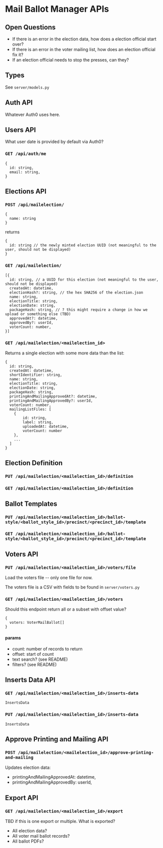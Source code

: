 # Mail Ballot Manager APIs

## Open Questions

- If there is an error in the election data, how does a election official start
  over?
- If there is an error in the voter mailing list, how does an election official
  fix it?
- If an election official needs to stop the presses, can they?

## Types

See `server/models.py`

## Auth API

Whatever Auth0 uses here.

## Users API

What user date is provided by default via Auth0?

### `GET /api/auth/me`

```
{
  id: string,
  email: string,
}
```

## Elections API

### `POST /api/mailelection/`

```
{
  name: string
}
```

returns

```
{
  id: string // the newly minted election UUID (not meaningful to the user, should not be displayed)
}
```

### `GET /api/mailelection/`

```
[{
  id: string, // a UUID for this election (not meaningful to the user, should not be displayed)
  createdAt: datetime,
  electionHash?: string, // the hex SHA256 of the election.json
  name: string,
  electionTitle: string,
  electionDate: string,
  packageHash: string, // ? this might require a change in how we upload or something else (TBD)
  approvedAt?: datetime,
  approvedBy?: userId,
  voterCount: number,
}]
```

### `GET /api/mailelection/<mailelection_id>`

Returns a single election with some more data than the list:

```
{
  id: string,
  createdAt: datetime,
  shortIdentifier: string,
  name: string,
  electionTitle: string,
  electionDate: string,
  packageHash: string,
  printingAndMailingApprovedAt?: datetime,
  printingAndMailingApprovedBy?: userId,
  voterCount: number,
  mailingListFiles: [
	{
		id: string,
		label: string,
		uploadedAt: datetime,
		voterCount: number
	},
	...
  ]
}
```

## Election Definition

### `PUT /api/mailelection/<mailelection_id>/definition`

### `GET /api/mailelection/<mailelection_id>/definition`

## Ballot Templates

### `PUT /api/mailelection/<mailelection_id>/ballot-style/<ballot_style_id>/precinct/<precinct_id>/template`

### `GET /api/mailelection/<mailelection_id>/ballot-style/<ballot_style_id>/precinct/<precinct_id>/template`

## Voters API

### `PUT /api/mailelection/<mailelection_id>/voters/file`

Load the voters file -- only one file for now.

The voters file is a CSV with fields to be found in `server/voters.py`

### `GET /api/mailelection/<mailelection_id>/voters`

Should this endpoint return all or a subset with offset value?

```
{
  voters: VoterMailBallot[]
}
```

#### params

- count: number of records to return
- offset: start of count
- text search? (see README)
- filters? (see README)

## Inserts Data API

### `GET /api/mailelection/<mailelection_id>/inserts-data`

```
InsertsData
```

### `PUT /api/mailelection/<mailelection_id>/inserts-data`

```
InsertsData
```

## Approve Printing and Mailing API

### `POST /api/mailelection/<mailelection_id>/approve-printing-and-mailing`

Updates election data:

- printingAndMailingApprovedAt: datetime,
- printingAndMailingApprovedBy: userId,

## Export API

### `GET /api/mailelection/<mailelection_id>/export`

TBD if this is one export or multiple. What is exported?

- All election data?
- All voter mail ballot records?
- All ballot PDFs?
